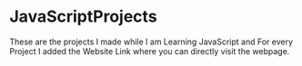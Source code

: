 # JavaScriptProjects
These are the projects I made while I am Learning JavaScript and For every Project I added the Website Link where you can directly visit the webpage.
